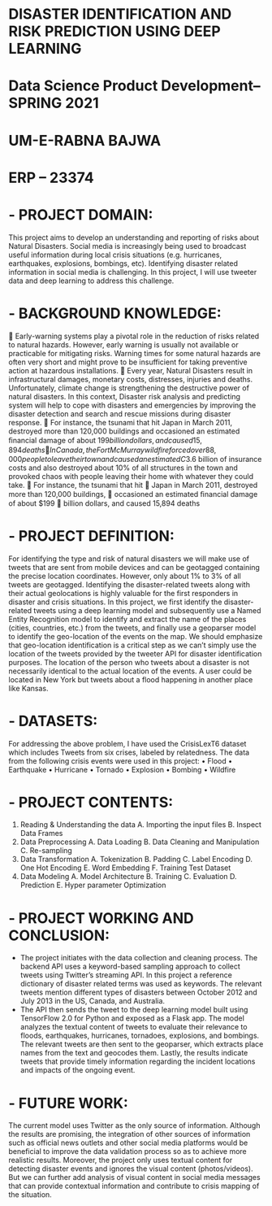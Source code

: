 

# DISASTER IDENTIFICATION AND RISK PREDICTION USING DEEP LEARNING
# Data Science Product Development– SPRING 2021
# UM-E-RABNA BAJWA
# ERP – 23374

# -	PROJECT DOMAIN:

This project aims to develop an understanding and reporting of risks about Natural Disasters. Social media is increasingly being used to broadcast useful information during local crisis situations (e.g. hurricanes, earthquakes, explosions, bombings, etc). Identifying disaster related information in social media is challenging. In this project, I will use tweeter data and deep learning to address this challenge.

# -	BACKGROUND KNOWLEDGE:

	Early-warning systems play a pivotal role in the reduction of risks related to natural hazards. However, early warning is usually not available or practicable for mitigating risks. Warning times for some natural hazards are often very short and might prove to be insufficient for taking preventive action at hazardous installations.
	Every year, Natural Disasters result in infrastructural damages, monetary costs, distresses, injuries and deaths. Unfortunately, climate change is strengthening the destructive power of natural disasters. In this context, Disaster risk analysis and predicting system will help to cope with disasters and emergencies by improving the disaster detection and search and rescue missions during disaster response.
	For instance, the tsunami that hit Japan in March 2011, destroyed more than 120,000 buildings and occasioned an estimated ﬁnancial damage of about $199billion dollars, and caused 15,894 deaths
	In Canada, the Fort McMurray wildﬁre forced over 88,000 people to leave their town and caused an estimated C$3.6 billion of insurance costs and also destroyed about 10% of all structures in the town and provoked chaos with people leaving their home with whatever they could take.
	For instance, the tsunami that hit
	Japan in March 2011, destroyed more than 120,000 buildings,
	occasioned an estimated ﬁnancial damage of about $199
	billion dollars, and caused 15,894 deaths

# -	PROJECT DEFINITION: 
For identifying the type and risk of natural disasters we will make use of tweets that are sent from mobile devices and can be geotagged containing the precise location coordinates. However, only about 1% to 3% of all tweets are geotagged. Identifying the disaster-related tweets along with their actual geolocations is highly valuable for the first responders in disaster and crisis situations. In this project, we first identify the disaster-related tweets using a deep learning model and subsequently use a Named Entity Recognition model to identify and extract the name of the places (cities, countries, etc.) from the tweets, and finally use a geoparser model to identify the geo-location of the events on the map. We should emphasize that geo-location identification is a critical step as we can’t simply use the location of the tweets provided by the tweeter API for disaster identification purposes. The location of the person who tweets about a disaster is not necessarily identical to the actual location of the events. A user could be located in New York but tweets about a flood happening in another place like Kansas.  

# -	DATASETS:
For addressing the above problem, I have used the CrisisLexT6 dataset which includes Tweets from six crises, labeled by relatedness.
The data from the following crisis events were used in this project:
•	Flood
•	Earthquake
•	Hurricane
•	Tornado
•	Explosion
•	Bombing
•	Wildfire


# -	PROJECT CONTENTS:
1.	Reading & Understanding the data
A.	Importing the input files
B.	Inspect Data Frames
2.	Data Preprocessing
A.	Data Loading
B.	Data Cleaning and Manipulation
C.	Re-sampling
3.	Data Transformation
A.	Tokenization
B.	Padding
C.	Label Encoding
D.	One Hot Encoding
E.	Word Embedding
F.	Training Test Dataset
4.	Data Modeling
A.	Model Architecture
B.	Training
C.	Evaluation
D.	Prediction
E.	Hyper parameter Optimization




# -	PROJECT WORKING AND CONCLUSION:
-	The project initiates with the data collection and cleaning process. The backend API uses a keyword-based sampling approach to collect tweets using Twitter’s streaming API. In this project a reference dictionary of disaster related terms was used as keywords. The relevant tweets mention different types of disasters between October 2012 and July 2013 in the US, Canada, and Australia.
-	The API then sends the tweet to the deep learning model built using TensorFlow 2.0 for Python and exposed as a Flask app. The model analyzes the textual content of tweets to evaluate their relevance to floods, earthquakes, hurricanes, tornadoes, explosions, and bombings. The relevant tweets are then sent to the geoparser, which extracts place names from the text and geocodes them. Lastly, the results indicate tweets that provide timely information regarding the incident locations and impacts of the ongoing event.

# -	FUTURE WORK:

The current model uses Twitter as the only source of information. Although the results are promising, the integration of other sources of information such as official news outlets and other social media platforms would be beneficial to improve the data validation process so as to achieve more realistic results. Moreover, the project only uses textual content for detecting disaster events and ignores the visual content (photos/videos). But we can further add analysis of visual content in social media messages that can provide contextual information and contribute to crisis mapping of the situation.



